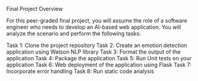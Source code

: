 Final Project Overview


For this peer-graded final project, you will assume the role of a software engineer who needs to develop an AI-based web application. You will analyze the scenario and perform the following tasks:

Task 1: Clone the project repository
Task 2: Create an emotion detection application using Watson NLP library
Task 3: Format the output of the application
Task 4: Package the application
Task 5: Run Unit tests on your application
Task 6: Web deployment of the application using Flask
Task 7: Incorporate error handling
Task 8: Run static code analysis

